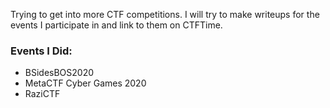Trying to get into more CTF competitions. I will try to make writeups for the events I participate in and link to them on CTFTime.

### Events I Did:
 - BSidesBOS2020
 - MetaCTF Cyber Games 2020
 - RaziCTF
